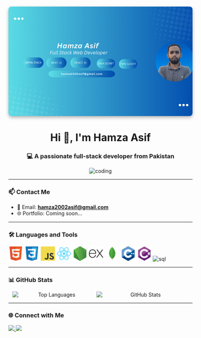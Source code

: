 
<div>
  <img 
    src="https://raw.githubusercontent.com/HamzaAsif2002/HamzaAsif2002/main/hamza.png" 
    alt="logo"
    style="width: 100%; height: 300px; object-fit: cover; border-radius: 8px; box-shadow: 0 4px 10px rgba(0,0,0,0.3);"
  >
</div>




<h1 align="center">Hi 👋, I'm Hamza Asif</h1>
<h3 align="center">💻 A passionate full-stack developer from Pakistan</h3>

<!-- Animated GIF -->
<p align="center">
  <img src="https://media.giphy.com/media/RbDKaczqWovIugyJmW/giphy.gif" width="350" alt="coding" />
</p>

---

### 📫 Contact Me
- 💌 Email: **hamza2002asif@gmail.com**
- 🌐 Portfolio: Coming soon...

---

### 🛠️ Languages and Tools
<div align="left">
  <img src="https://raw.githubusercontent.com/devicons/devicon/master/icons/html5/html5-original.svg" alt="html" width="40"/>
  <img src="https://raw.githubusercontent.com/devicons/devicon/master/icons/css3/css3-original.svg" alt="css" width="40"/>
  <img src="https://raw.githubusercontent.com/devicons/devicon/master/icons/javascript/javascript-original.svg" alt="js" width="40"/>
  <img src="https://raw.githubusercontent.com/devicons/devicon/master/icons/react/react-original.svg" alt="react" width="40"/>
  <img src="https://raw.githubusercontent.com/devicons/devicon/master/icons/nodejs/nodejs-original.svg" alt="node" width="40"/>
  <img src="https://raw.githubusercontent.com/devicons/devicon/master/icons/express/express-original.svg" alt="express" width="40"/>
  <img src="https://raw.githubusercontent.com/devicons/devicon/master/icons/mongodb/mongodb-original.svg" alt="mongo" width="40"/>
  <img src="https://raw.githubusercontent.com/devicons/devicon/master/icons/cplusplus/cplusplus-original.svg" alt="cpp" width="40"/>
  <img src="https://raw.githubusercontent.com/devicons/devicon/master/icons/csharp/csharp-original.svg" alt="csharp" width="40"/>
  <img src="https://www.svgrepo.com/show/303229/microsoft-sql-server-logo.svg" alt="sql" width="40"/>
</div>

---
### 📊 GitHub Stats

<p align="center">
  <img src="https://github-readme-stats.vercel.app/api/top-langs/?username=hamzaasif2002&layout=compact&theme=radical" alt="Top Languages" style="display: inline-block; width: 45%;" />
  <img src="https://github-readme-stats.vercel.app/api?username=hamzaasif2002&show_icons=true&theme=radical" alt="GitHub Stats" style="display: inline-block; width: 50%;" />
</p>

---
### 🌐 Connect with Me
<p>
  <a href="https://github.com/hamzaasif2002" target="_blank">
    <img src="https://img.shields.io/badge/GitHub-000?style=for-the-badge&logo=github&logoColor=white" />
  </a>
  <a href="mailto:hamza2002asif@gmail.com" target="_blank">
    <img src="https://img.shields.io/badge/Gmail-D14836?style=for-the-badge&logo=gmail&logoColor=white" />
  </a>
</p>

